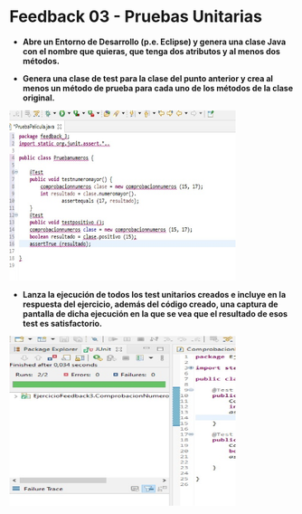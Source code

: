 # Feedback 03 - Pruebas Unitarias

- **Abre un Entorno de Desarrollo (p.e. Eclipse) y genera una clase Java con el nombre que quieras, que tenga dos atributos y al menos dos métodos.**

- **Genera una clase de test para la clase del punto anterior y crea al menos un método de prueba para cada uno de los métodos de la clase original.**

<img src="Imagenes/01.jpg" width="400" height="300">

- **Lanza la ejecución de todos los test unitarios creados e incluye en la respuesta del ejercicio, además del código creado, una captura de pantalla de dicha ejecución en la que se vea que el resultado de esos test es satisfactorio.**

<img src="Imagenes/02.jpg" width="400" height="300">
